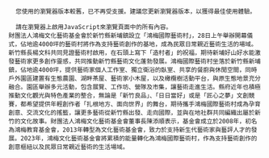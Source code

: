 
      您使用的瀏覽器版本較舊，已不再受支援。建議您更新瀏覽器版本，以獲得最佳使用體驗。
    
      請在瀏覽器上啟用JavaScript來瀏覽頁面中的所有內容。
    財團法人鴻梅文化藝術基金會於新竹縣新埔鎮設立「鴻梅國際藝術村」，28日上午舉辦開幕儀式，佔地逾4000坪的藝術村將作為支持藝術創作的基地，成為民眾日常親近藝術生活的場域。新竹縣長楊文科共同見證藝術村啟用，在石頭上寫下「造村者」的祝福，期待新埔好山好水能激發藝術家更多創作靈感，共同推動新竹縣藝術文化蓬勃發展。鴻梅國際藝術村坐落於新竹縣新埔鎮，佔地逾4000坪，提供藝術家個人工作室、獨立衛浴的臥室、共享的餐廚與休閒空間，同時戶外園區建置有生態農園、湖畔茶屋、藝術家小木屋，以及橄欖樹活動平台，與原生態地景充分融合。園區舉辦多元活動，包含展覽、工作坊、營隊及市集，讓藝術走進生活。縣府近年也積極推動文化觀光與特色產業的整合，無論是「新竹良品」、「日日當好」或是「匠心之夢」文創競賽，都希望提供年輕創作者「扎根地方、面向世界」的舞台，期待攜手鴻梅國際藝術村成為孕育創意、交流文化的搖籃，讓更多藝術從新竹縣出發、走向國際，並與在地社群共同編織出屬於新竹的文化故事。財團法人鴻梅文化藝術基金會董事長陳添順表示，基金會成立於2008年，初名為鴻梅教育基金會，2013年轉型為文化藝術基金會，致力於支持新生代藝術家與藝評人才的發展。2023年，鴻梅文化藝術基金會將累積的能量轉化為鴻梅國際藝術村，作為支持藝術創作的創意樞紐以及民眾日常親近藝術的生活場域。